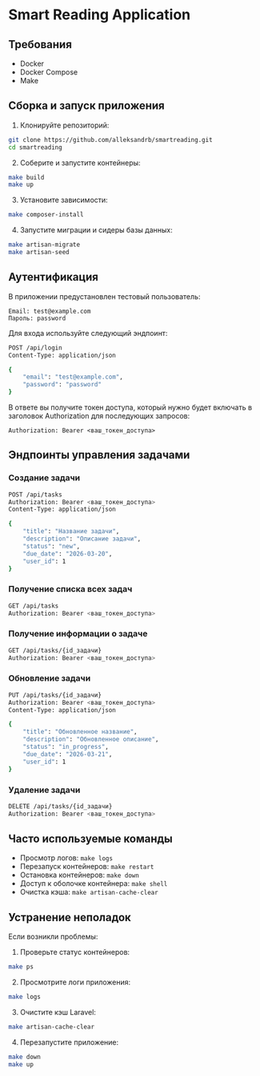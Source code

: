 # Smart Reading Application

## Требования
- Docker
- Docker Compose
- Make

## Сборка и запуск приложения

1. Клонируйте репозиторий:
```bash
git clone https://github.com/alleksandrb/smartreading.git
cd smartreading
```

2. Соберите и запустите контейнеры:
```bash
make build
make up
```

3. Установите зависимости:
```bash
make composer-install
```

4. Запустите миграции и сидеры базы данных:
```bash
make artisan-migrate
make artisan-seed
```

## Аутентификация

В приложении предустановлен тестовый пользователь:

```
Email: test@example.com
Пароль: password
```

Для входа используйте следующий эндпоинт:

```bash
POST /api/login
Content-Type: application/json

{
    "email": "test@example.com",
    "password": "password"
}
```

В ответе вы получите токен доступа, который нужно будет включать в заголовок Authorization для последующих запросов:
```
Authorization: Bearer <ваш_токен_доступа>
```

## Эндпоинты управления задачами

### Создание задачи
```bash
POST /api/tasks
Authorization: Bearer <ваш_токен_доступа>
Content-Type: application/json

{
    "title": "Название задачи",
    "description": "Описание задачи",
    "status": "new",
    "due_date": "2026-03-20",
    "user_id": 1
}
```

### Получение списка всех задач
```bash
GET /api/tasks
Authorization: Bearer <ваш_токен_доступа>
```

### Получение информации о задаче
```bash
GET /api/tasks/{id_задачи}
Authorization: Bearer <ваш_токен_доступа>
```

### Обновление задачи
```bash
PUT /api/tasks/{id_задачи}
Authorization: Bearer <ваш_токен_доступа>
Content-Type: application/json

{
    "title": "Обновленное название",
    "description": "Обновленное описание",
    "status": "in_progress",
    "due_date": "2026-03-21",
    "user_id": 1
}
```

### Удаление задачи
```bash
DELETE /api/tasks/{id_задачи}
Authorization: Bearer <ваш_токен_доступа>
```

## Часто используемые команды

- Просмотр логов: `make logs`
- Перезапуск контейнеров: `make restart`
- Остановка контейнеров: `make down`
- Доступ к оболочке контейнера: `make shell`
- Очистка кэша: `make artisan-cache-clear`

## Устранение неполадок

Если возникли проблемы:

1. Проверьте статус контейнеров:
```bash
make ps
```

2. Просмотрите логи приложения:
```bash
make logs
```

3. Очистите кэш Laravel:
```bash
make artisan-cache-clear
```

4. Перезапустите приложение:
```bash
make down
make up
```
